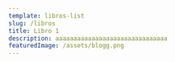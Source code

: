 ```yaml
---
template: libros-list
slug: /libros
title: Libro 1
description: aaaaaaaaaaaaaaaaaaaaaaaaaaaaaaa
featuredImage: /assets/blogg.png
---
```

